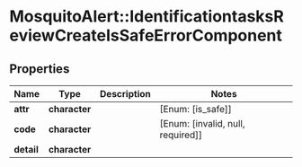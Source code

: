# MosquitoAlert::IdentificationtasksReviewCreateIsSafeErrorComponent


## Properties
Name | Type | Description | Notes
------------ | ------------- | ------------- | -------------
**attr** | **character** |  | [Enum: [is_safe]] 
**code** | **character** |  | [Enum: [invalid, null, required]] 
**detail** | **character** |  | 


